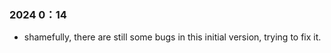 ### 2024 0：14<br>
 - shamefully, there are still some bugs in this initial version, trying to fix it.
